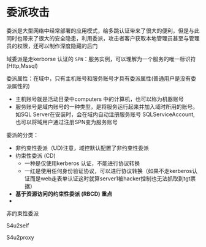 # 委派攻击

委派是大型网络中经常部署的应用模式，给多跳认证带来了很大的便利，但是与此同时也带来了很大的安全隐患，利用委派，攻击者客户获取本地管理员甚至与管理员的权限，还可以制作深度隐藏的后门

域委派是走kerborse 认证的
`SPN`：服务实例，可以理解为一个服务的唯一标识符(Http,Mssql)

委派属性：在域中，只有主机账号和服务账号才具有委派属性(普通用户是没有委派属性的)

- 主机账号就是活动目录中computers 中的计算机，也可以称为机器账号
- 服务账号是域内账号的一种类型，是将服务运行起来并加入域时所用的账号。如SQL Server在安装时，会在域内自动注册服务账号 SQLServiceAccount,也可以将域用户通过注册SPN变为服务账号

委派的分类：

- 非约束性委派（UD)注意，域控默认配置了非约束性委派
- 约束性委派 (CD)
  - 一种是仅使用kerberos 认证，不能进行协议转换
  - 一红是使用任何身份验证协议，可以进行协议转换（如果不走kerberos认证而是web走表单认证这时就算server1被hacker控制也无法抓取到tgt票据）
- **基于资源访问的约束性委派 (RBCD) 重点**
- 

非约束性委派



S4u2self

S4u2proxy
